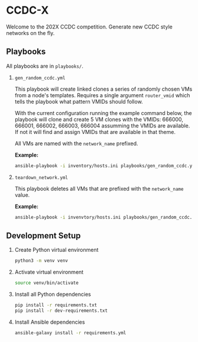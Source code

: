 # CCDC-X
Welcome to the 202X CCDC competition. Generate new CCDC style networks on the fly.

## Playbooks

All playbooks are in `playbooks/`.

1) `gen_random_ccdc.yml`

    This playbook will create linked clones a series of randomly chosen VMs from a node's templates. Requires a single argument `router_vmid` which tells the playbook what pattern VMIDs should follow.

    With the current configuration running the example command below, the playbook will clone and create 5 VM clones with the VMIDs: 666000, 666001, 666002, 666003, 666004 assumming
    the VMIDs are available. If not it will find and assign VMIDs that are available in that theme.

    All VMs are named with the `network_name` prefixed.

    **Example:**
    ```bash
    ansible-playbook -i inventory/hosts.ini playbooks/gen_random_ccdc.yml --ask-vault-pass -e "router_vmid=666000"
    ```

2) `teardown_network.yml`

    This playbook deletes all VMs that are prefixed with the `network_name` value.

    **Example:**
    ```bash
    ansible-playbook -i invenvtory/hosts.ini playbooks/gen_random_ccdc.yml --ask-vault-pass
    ```

## Development Setup

1) Create Python virtual environment

    ```bash
    python3 -m venv venv
    ```

2) Activate virtual environment

    ```bash
    source venv/bin/activate
    ```

3) Install all Python dependencies

    ```bash
    pip install -r requirements.txt
    pip install -r dev-requirements.txt
    ```

4) Install Ansible dependencies

    ```bash
    ansible-galaxy install -r requirements.yml
    ```